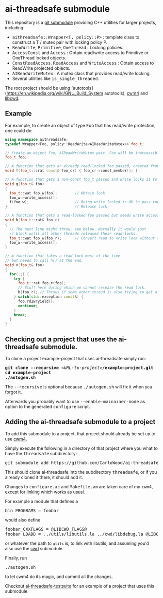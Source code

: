 # ai-threadsafe submodule

This repository is a [git submodule](https://git-scm.com/book/en/v2/Git-Tools-Submodules)
providing C++ utilities for larger projects, including:

* <tt>aithreadsafe::Wrapper&lt;T, policy::P&gt;</tt> : template class to construct a T / mutex pair with locking policy P.
* <tt>ReadWrite</tt>, <tt>Primitive</tt>, <tt>OneThread</tt> : Locking policies.
* <tt>AccessConst</tt> and <tt>Access</tt> : Obtain read/write access to Primitive or OneThread locked objects.
* <tt>ConstReadAccess</tt>, <tt>ReadAccess</tt> and <tt>WriteAccess</tt> : Obtain access to ReadWrite projected objects.
* <tt>AIReadWriteMutex</tt> : A mutex class that provides read/write locking.
* Several utilities like <tt>is_single_threaded</tt>.

The root project should be using
[autotools](https://en.wikipedia.org/wiki/GNU_Build_System autotools),
[cwm4](https://github.com/CarloWood/cwm4) and
[libcwd](https://github.com/CarloWood/libcwd).

## Example

For example, to create an object of type <tt>Foo</tt>
that has read/write protection, one could do:

```C++
using namespace aithreadsafe;
typedef Wrapper<Foo, policy::ReadWrite<AIReadWriteMutex>> foo_t;

// Create an object Foo, AIReadWriteMutex pair. Foo will be inaccessible.
foo_t foo;

// A function that gets an already read-locked foo passed, created from a const foo_t.
void f(foo_t::crat const& foo_cr) { foo_cr->const_member(); }

// A function that gets a non-const foo_t passed and write locks it to get write access.
void g(foo_t& foo)
{
  foo_t::wat foo_w(foo);        // Obtain lock.
  foo_w->write_access();
  f(foo_w);                     // Being write locked is OK to pass too.
}                               // Release lock.

// A function that gets a read-locked foo passed but needs write access.
void h(foo_t::rat& foo_r)
{
  // The next line might throw, see below. Normally it would just
  // block until all other threads released their read-locks.
  foo_t::wat foo_w(foo_r);      // Convert read to write lock without releasing the lock.
  foo_w->write_access();
}

// A function that takes a read-lock most of the time
// but needs to call h() at the end.
void v(foo_t& foo)
{
  for(;;) {
    try {
      foo_t::rat foo_r(foo);
      // Stuff here during which we cannot release the read lock.
      h(foo_r); // Throws if some other thread is also trying to get a read-->write lock.
    } catch(std::exception const&) {
      foo.rd2wryield();
      continue;
    }
    break;
  }
}
```

## Checking out a project that uses the ai-threadsafe submodule.

To clone a project example-project that uses ai-threadsafe simply run:

<pre>
<b>git clone --recursive</b> &lt;<i>URL-to-project</i>&gt;<b>/example-project.git</b>
<b>cd example-project</b>
<b>./autogen.sh</b>
</pre>

The <tt>--recursive</tt> is optional because <tt>./autogen.sh</tt> will fix
it when you forgot it.

Afterwards you probably want to use <tt>--enable-mainainer-mode</tt>
as option to the generated <tt>configure</tt> script.

## Adding the ai-threadsafe submodule to a project

To add this submodule to a project, that project should already
be set up to use [cwm4](https://github.com/CarloWood/cwm4).

Simply execute the following in a directory of that project
where you what to have the <tt>threadsafe</tt> subdirectory:

<pre>
git submodule add https://github.com/CarloWood/ai-threadsafe.git threadsafe
</pre>

This should clone ai-threadsafe into the subdirectory <tt>threadsafe</tt>, or
if you already cloned it there, it should add it.

Changes to <tt>configure.ac</tt> and <tt>Makefile.am</tt>
are taken care of my <tt>cwm4</tt>, except for linking
which works as usual.

For example a module that defines a

<pre>
bin_PROGRAMS = foobar
</pre>

would also define

<pre>
foobar_CXXFLAGS = @LIBCWD_FLAGS@
foobar_LDADD = ../utils/libutils.la ../cwd/libdebug.la @LIBCWD_LIBS@
</pre>

or whatever the path to `utils` is, to link with libutils, and
assuming you'd also use the [cwd](https://github.com/CarloWood/cwd) submodule.

Finally, run

<pre>
./autogen.sh
</pre>

to let cwm4 do its magic, and commit all the changes.

Checkout [ai-threadsafe-testsuite](https://github.com/CarloWood/ai-threadsafe-testsuite)
for an example of a project that uses this submodule.

